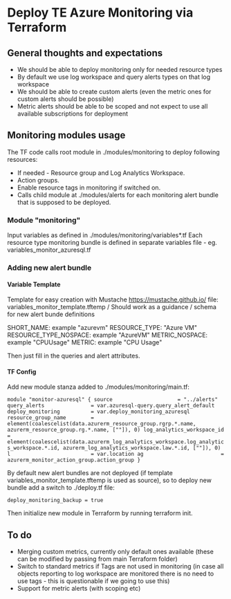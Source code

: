 # Deploy TE Azure Monitoring via Terraform

## General thoughts and expectations

- We should be able to deploy monitoring only for needed resource types
- By default we use log workspace and query alerts types on that log workspace
- We should be able to create custom alerts (even the metric ones for custom alerts should be possible)
- Metric alerts should be able to be scoped and not expect to use all available subscriptions for deployment

## Monitoring modules usage

The TF code calls root module in ./modules/monitoring to deploy following resources:
- If needed - Resource group and Log Analytics Workspace.
- Action groups.
- Enable resource tags in monitoring if switched on.
- Calls child module at ./modules/alerts for each monitoring alert bundle that is supposed to be deployed.

### Module "monitoring"

Input variables as defined in ./modules/monitoring/variables*.tf
Each resource type monitoring bundle is defined in separate variables file - eg. variables_monitor_azuresql.tf

### Adding new alert bundle

#### Variable Template
Template for easy creation with Mustache https://mustache.github.io/
file: variables_monitor_template.tftemp / Should work as a guidance / schema for new alert bunde definitions

SHORT_NAME: example "azurevm"
RESOURCE_TYPE: "Azure VM"
RESOURCE_TYPE_NOSPACE: example "AzureVM"
METRIC_NOSPACE: example "CPUUsage"
METRIC: example "CPU Usage"

Then just fill in the queries and alert attributes.

#### TF Config

Add new module stanza added to ./modules/monitoring/main.tf:

``module "monitor-azuresql" {
  source                     = "../alerts"
  query_alerts               = var.azuresql-query.query_alert_default
  deploy_monitoring          = var.deploy_monitoring_azuresql
  resource_group_name        = element(coalescelist(data.azurerm_resource_group.rgrp.*.name, azurerm_resource_group.rg.*.name, [""]), 0)
  log_analytics_workspace_id = element(coalescelist(data.azurerm_log_analytics_workspace.log_analytics_workspace.*.id, azurerm_log_analytics_workspace.law.*.id, [""]), 0)
  l                          = var.location
  ag                         = azurerm_monitor_action_group.action_group
}``

By default new alert bundles are not deployed (if template variables_monitor_template.tftemp is used as source), so to deploy new bundle add a switch to ./deploy.tf file:

`deploy_monitoring_backup = true`

Then initialize new module in Terraform by running terraform init.

## To do

* Merging custom metrics, currently only default ones available (these can be modified by passing from main Terraform folder)
* Switch to standard metrics if Tags are not used in monitoring (in case all objects reporting to log workspace are monitored there is no need to use tags - this is questionable if we going to use this)
* Support for metric alerts (with scoping etc)



